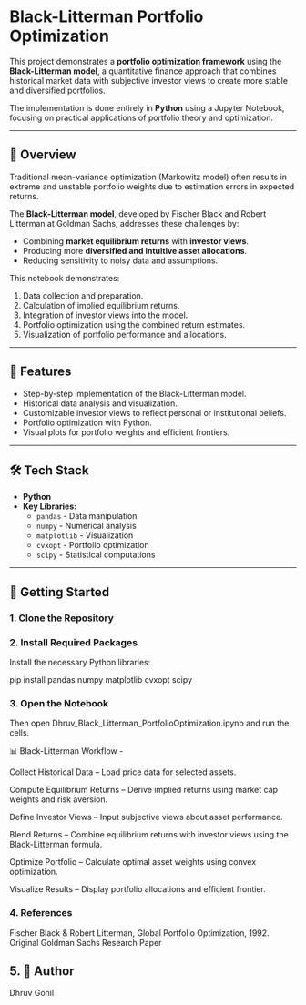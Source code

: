 # Black-Litterman Portfolio Optimization

This project demonstrates a **portfolio optimization framework** using the **Black-Litterman model**, a quantitative finance approach that combines historical market data with subjective investor views to create more stable and diversified portfolios. 

The implementation is done entirely in **Python** using a Jupyter Notebook, focusing on practical applications of portfolio theory and optimization.

---

## 📌 Overview
Traditional mean-variance optimization (Markowitz model) often results in extreme and unstable portfolio weights due to estimation errors in expected returns.  

The **Black-Litterman model**, developed by Fischer Black and Robert Litterman at Goldman Sachs, addresses these challenges by:
- Combining **market equilibrium returns** with **investor views**.
- Producing more **diversified and intuitive asset allocations**.
- Reducing sensitivity to noisy data and assumptions.

This notebook demonstrates:
1. Data collection and preparation.
2. Calculation of implied equilibrium returns.
3. Integration of investor views into the model.
4. Portfolio optimization using the combined return estimates.
5. Visualization of portfolio performance and allocations.

---

## 🎯 Features
- Step-by-step implementation of the Black-Litterman model.
- Historical data analysis and visualization.
- Customizable investor views to reflect personal or institutional beliefs.
- Portfolio optimization with Python.
- Visual plots for portfolio weights and efficient frontiers.

---

## 🛠 Tech Stack
- **Python**  
- **Key Libraries:**
  - `pandas` - Data manipulation
  - `numpy` - Numerical analysis
  - `matplotlib` - Visualization
  - `cvxopt` - Portfolio optimization
  - `scipy` - Statistical computations

---

## 🚀 Getting Started

### 1. Clone the Repository
### 2. Install Required Packages

Install the necessary Python libraries:

pip install pandas numpy matplotlib cvxopt scipy

### 3. Open the Notebook

Then open Dhruv_Black_Litterman_PortfolioOptimization.ipynb and run the cells.

📊 Black-Litterman Workflow - 

Collect Historical Data – Load price data for selected assets.

Compute Equilibrium Returns – Derive implied returns using market cap weights and risk aversion.

Define Investor Views – Input subjective views about asset performance.

Blend Returns – Combine equilibrium returns with investor views using the Black-Litterman formula.

Optimize Portfolio – Calculate optimal asset weights using convex optimization.

Visualize Results – Display portfolio allocations and efficient frontier.


### 4. References

Fischer Black & Robert Litterman, Global Portfolio Optimization, 1992.
Original Goldman Sachs Research Paper

## 5. 👤 Author

Dhruv Gohil
